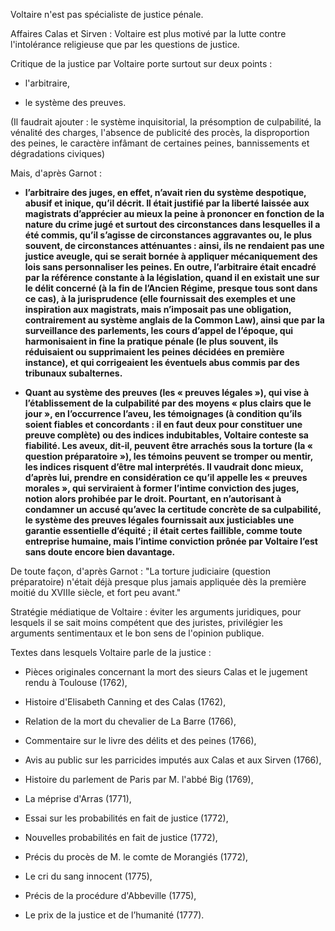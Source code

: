 Voltaire n'est pas spécialiste de justice pénale.

Affaires Calas et Sirven : Voltaire est plus motivé par la lutte contre l'intolérance religieuse que par les questions de justice.

Critique de la justice par Voltaire porte surtout sur deux points : 

- l'arbitraire,

- le système des preuves.

(Il faudrait ajouter : le système inquisitorial, la présomption de culpabilité, la vénalité des charges, l'absence de publicité des procès, la disproportion des peines, le caractère infâmant de certaines peines, bannissements et dégradations civiques)

Mais, d'après Garnot :

- **l’arbitraire des juges, en effet, n’avait rien du système despotique, abusif et inique, qu’il décrit. Il était justifié par la liberté laissée aux magistrats d’apprécier au mieux la peine à prononcer en fonction de la nature du crime jugé et surtout des circonstances dans lesquelles il a été commis, qu’il s’agisse de circonstances aggravantes ou, le plus souvent, de circonstances atténuantes : ainsi, ils ne rendaient pas une justice aveugle, qui se serait bornée à appliquer mécaniquement des lois sans personnaliser les peines. En outre, l’arbitraire était encadré par la référence constante à la législation, quand il en existait une sur le délit concerné (à la fin de l’Ancien Régime, presque tous sont dans ce cas), à la jurisprudence (elle fournissait des exemples et une inspiration aux magistrats, mais n’imposait pas une obligation, contrairement au système anglais de la Common Law), ainsi que par la surveillance des parlements, les cours d’appel de l’époque, qui harmonisaient in fine la pratique pénale (le plus souvent, ils réduisaient ou supprimaient les peines décidées en première instance), et qui corrigeaient les éventuels abus commis par des tribunaux subalternes.**

- **Quant au système des preuves (les « preuves légales »), qui vise à l’établissement de la culpabilité par des moyens « plus clairs que le jour », en l’occurrence l’aveu, les témoignages (à condition qu’ils soient fiables et concordants : il en faut deux pour constituer une preuve complète) ou des indices indubitables, Voltaire conteste sa fiabilité. Les aveux, dit-il, peuvent être arrachés sous la torture (la « question préparatoire »), les témoins peuvent se tromper ou mentir, les indices risquent d’être mal interprétés. Il vaudrait donc mieux, d’après lui, prendre en considération ce qu’il appelle les « preuves morales », qui serviraient à former l’intime conviction des juges, notion alors prohibée par le droit. Pourtant, en n’autorisant à condamner un accusé qu’avec la certitude concrète de sa culpabilité, le système des preuves légales fournissait aux justiciables une garantie essentielle d’équité ; il était certes faillible, comme toute entreprise humaine, mais l’intime conviction prônée par Voltaire l’est sans doute encore bien davantage.**

De toute façon, d'après Garnot : "La torture judiciaire (question préparatoire) n'était déjà presque plus jamais appliquée dès la première moitié du XVIIIe siècle, et fort peu avant."

Stratégie médiatique de Voltaire : éviter les arguments juridiques, pour lesquels il se sait moins compétent que des juristes, privilégier les arguments sentimentaux et le bon sens de l'opinion publique.

Textes dans lesquels Voltaire parle de la justice :

- Pièces originales concernant la mort des sieurs Calas et le jugement rendu à Toulouse (1762),

- Histoire d'Elisabeth Canning et des Calas (1762),

- Relation de la mort du chevalier de La Barre (1766),

- Commentaire sur le livre des délits et des peines (1766),

- Avis au public sur les parricides imputés aux Calas et aux Sirven (1766),

- Histoire du parlement de Paris par M. l'abbé Big (1769),

- La méprise d'Arras (1771),

- Essai sur les probabilités en fait de justice (1772),

- Nouvelles probabilités en fait de justice (1772),

- Précis du procès de M. le comte de Morangiés (1772),

- Le cri du sang innocent (1775),

- Précis de la procédure d'Abbeville (1775),

- Le prix de la justice et de l’humanité (1777).
